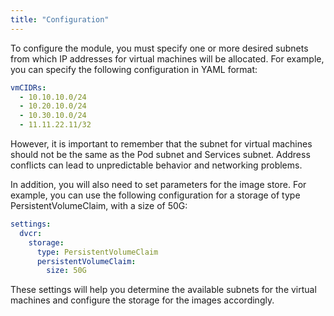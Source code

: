 ```yaml
---
title: "Configuration"
---
```


To configure the module, you must specify one or more desired subnets from which IP addresses for virtual machines will be allocated. For example, you can specify the following configuration in YAML format:

```yaml
vmCIDRs:
  - 10.10.10.0/24
  - 10.20.10.0/24
  - 10.30.10.0/24
  - 11.11.22.11/32
```

However, it is important to remember that the subnet for virtual machines should not be the same as the Pod subnet and Services subnet. Address conflicts can lead to unpredictable behavior and networking problems.

In addition, you will also need to set parameters for the image store. For example, you can use the following configuration for a storage of type PersistentVolumeClaim, with a size of 50G:

```yaml
settings:
  dvcr:
    storage:
      type: PersistentVolumeClaim
      persistentVolumeClaim:
        size: 50G
```

These settings will help you determine the available subnets for the virtual machines and configure the storage for the images accordingly.
